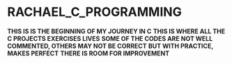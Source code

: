 # RACHAEL_C_PROGRAMMING
**THIS IS IS THE BEGINNING OF MY JOURNEY IN C**
**THIS IS WHERE ALL THE C PROJECTS EXERCISES LIVES**
**SOME OF THE CODES ARE NOT WELL COMMENTED, OTHERS MAY NOT BE CORRECT**
**BUT WITH PRACTICE, MAKES PERFECT**
**THERE IS ROOM FOR IMPROVEMENT**
